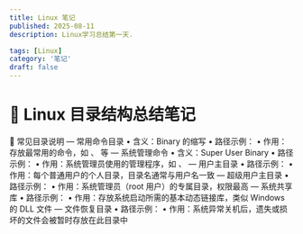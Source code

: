 ```yaml
---
title: Linux 笔记
published: 2025-08-11
description: Linux学习总结第一天.

tags: [Linux]
category: '笔记'
draft: false
---
```



# 🐧 Linux 目录结构总结笔记


📁 常见目录说明
 — 常用命令目录
• 	含义：Binary 的缩写
• 	路径示例：
• 	作用：存放最常用的命令，如 、 等
 — 系统管理命令
• 	含义：Super User Binary
• 	路径示例：
• 	作用：系统管理员使用的管理程序，如 、
 — 用户主目录
• 	路径示例：
• 	作用：每个普通用户的个人目录，目录名通常与用户名一致
 — 超级用户主目录
• 	路径示例：
• 	作用：系统管理员（root 用户）的专属目录，权限最高
 — 系统共享库
• 	路径示例：
• 	作用：存放系统启动所需的基本动态链接库，类似 Windows 的 DLL 文件
 — 文件恢复目录
• 	路径示例：
• 	作用：系统异常关机后，遗失或损坏的文件会被暂时存放在此目录中

